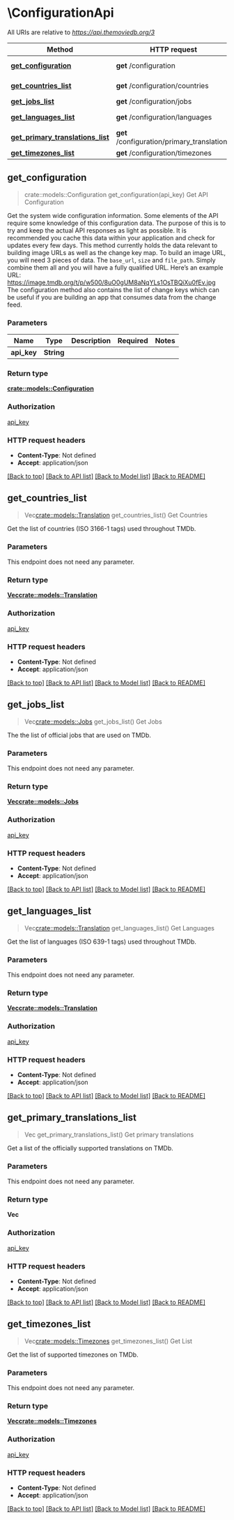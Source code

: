 # \ConfigurationApi

All URIs are relative to *https://api.themoviedb.org/3*

Method | HTTP request | Description
------------- | ------------- | -------------
[**get_configuration**](ConfigurationApi.md#get_configuration) | **get** /configuration | Get API Configuration
[**get_countries_list**](ConfigurationApi.md#get_countries_list) | **get** /configuration/countries | Get Countries
[**get_jobs_list**](ConfigurationApi.md#get_jobs_list) | **get** /configuration/jobs | Get Jobs
[**get_languages_list**](ConfigurationApi.md#get_languages_list) | **get** /configuration/languages | Get Languages
[**get_primary_translations_list**](ConfigurationApi.md#get_primary_translations_list) | **get** /configuration/primary_translations | Get primary translations
[**get_timezones_list**](ConfigurationApi.md#get_timezones_list) | **get** /configuration/timezones | Get List



## get_configuration

> crate::models::Configuration get_configuration(api_key)
Get API Configuration

Get the system wide configuration information. Some elements of the API require some knowledge of this configuration data. The purpose of this is to try and keep the actual API responses as light as possible. It is recommended you cache this data within your application and check for updates every few days.  This method currently holds the data relevant to building image URLs as well as the change key map.  To build an image URL, you will need 3 pieces of data. The `base_url`, `size` and `file_path`. Simply combine them all and you will have a fully qualified URL. Here’s an example URL:      https://image.tmdb.org/t/p/w500/8uO0gUM8aNqYLs1OsTBQiXu0fEv.jpg  The configuration method also contains the list of change keys which can be useful if you are building an app that consumes data from the change feed.

### Parameters


Name | Type | Description  | Required | Notes
------------- | ------------- | ------------- | ------------- | -------------
**api_key** | **String** |  |  | 

### Return type

[**crate::models::Configuration**](Configuration.md)

### Authorization

[api_key](../README.md#api_key)

### HTTP request headers

- **Content-Type**: Not defined
- **Accept**: application/json

[[Back to top]](#) [[Back to API list]](../README.md#documentation-for-api-endpoints) [[Back to Model list]](../README.md#documentation-for-models) [[Back to README]](../README.md)


## get_countries_list

> Vec<crate::models::Translation> get_countries_list()
Get Countries

Get the list of countries (ISO 3166-1 tags) used throughout TMDb.

### Parameters

This endpoint does not need any parameter.

### Return type

[**Vec<crate::models::Translation>**](Translation.md)

### Authorization

[api_key](../README.md#api_key)

### HTTP request headers

- **Content-Type**: Not defined
- **Accept**: application/json

[[Back to top]](#) [[Back to API list]](../README.md#documentation-for-api-endpoints) [[Back to Model list]](../README.md#documentation-for-models) [[Back to README]](../README.md)


## get_jobs_list

> Vec<crate::models::Jobs> get_jobs_list()
Get Jobs

The the list of official jobs that are used on TMDb.

### Parameters

This endpoint does not need any parameter.

### Return type

[**Vec<crate::models::Jobs>**](Jobs.md)

### Authorization

[api_key](../README.md#api_key)

### HTTP request headers

- **Content-Type**: Not defined
- **Accept**: application/json

[[Back to top]](#) [[Back to API list]](../README.md#documentation-for-api-endpoints) [[Back to Model list]](../README.md#documentation-for-models) [[Back to README]](../README.md)


## get_languages_list

> Vec<crate::models::Translation> get_languages_list()
Get Languages

Get the list of languages (ISO 639-1 tags) used throughout TMDb.

### Parameters

This endpoint does not need any parameter.

### Return type

[**Vec<crate::models::Translation>**](Translation.md)

### Authorization

[api_key](../README.md#api_key)

### HTTP request headers

- **Content-Type**: Not defined
- **Accept**: application/json

[[Back to top]](#) [[Back to API list]](../README.md#documentation-for-api-endpoints) [[Back to Model list]](../README.md#documentation-for-models) [[Back to README]](../README.md)


## get_primary_translations_list

> Vec<String> get_primary_translations_list()
Get primary translations

Get a list of the officially supported translations on TMDb.

### Parameters

This endpoint does not need any parameter.

### Return type

**Vec<String>**

### Authorization

[api_key](../README.md#api_key)

### HTTP request headers

- **Content-Type**: Not defined
- **Accept**: application/json

[[Back to top]](#) [[Back to API list]](../README.md#documentation-for-api-endpoints) [[Back to Model list]](../README.md#documentation-for-models) [[Back to README]](../README.md)


## get_timezones_list

> Vec<crate::models::Timezones> get_timezones_list()
Get List

Get the list of supported timezones on TMDb.

### Parameters

This endpoint does not need any parameter.

### Return type

[**Vec<crate::models::Timezones>**](Timezones.md)

### Authorization

[api_key](../README.md#api_key)

### HTTP request headers

- **Content-Type**: Not defined
- **Accept**: application/json

[[Back to top]](#) [[Back to API list]](../README.md#documentation-for-api-endpoints) [[Back to Model list]](../README.md#documentation-for-models) [[Back to README]](../README.md)

